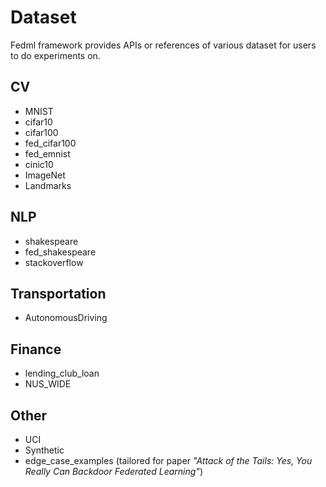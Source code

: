 # Dataset
Fedml framework provides APIs or references of various dataset for users to do experiments on.

## CV
- MNIST
- cifar10
- cifar100
- fed_cifar100
- fed_emnist
- cinic10
- ImageNet
- Landmarks

## NLP
- shakespeare
- fed_shakespeare
- stackoverflow

## Transportation
- AutonomousDriving

## Finance
- lending_club_loan
- NUS_WIDE

## Other
- UCI
- Synthetic
- edge_case_examples (tailored for paper _"Attack of the Tails: Yes, You Really Can Backdoor Federated Learning"_)
